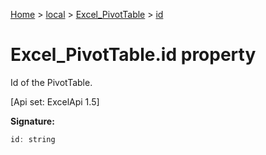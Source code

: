 [Home](./index) &gt; [local](local.md) &gt; [Excel\_PivotTable](local.excel_pivottable.md) &gt; [id](local.excel_pivottable.id.md)

# Excel\_PivotTable.id property

Id of the PivotTable. 

 \[Api set: ExcelApi 1.5\]

**Signature:**
```javascript
id: string
```
